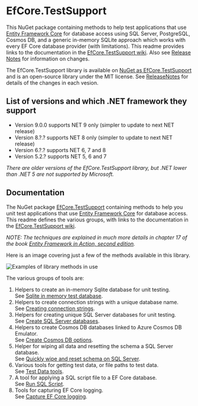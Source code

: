 # EfCore.TestSupport

This NuGet package containing methods to help test applications that use [Entity Framework Core](https://docs.microsoft.com/en-us/ef/core/index) for database access using SQL Server, PostgreSQL, Cosmos DB, and a generic in-memory SQLite approach which works with every EF Core database provider (with limitations). This readme provides links to the documentation in the [EfCore.TestSupport wiki](https://github.com/JonPSmith/EfCore.TestSupport/wiki). Also see [Release Notes](https://github.com/JonPSmith/EfCore.TestSupport/blob/master/ReleaseNotes.md) for information on changes.

The EfCore.TestSupport library is available on [NuGet as EfCore.TestSupport](https://www.nuget.org/packages/EfCore.TestSupport/) and is an open-source library under the MIT license. See [ReleaseNotes](https://github.com/JonPSmith/EfCore.TestSupport/blob/master/ReleaseNotes.md) for details of the changes in each vesion.

## List of versions and which .NET framework they support

- Version 9.0.0 supports NET 9 only (simpler to update to next NET release)
- Version 8.?.? supports NET 8 only (simpler to update to next NET release)
- Version 6.?.? supports NET 6, 7 and 8
- Version 5.2.? supports NET 5, 6 and 7

_There are older versions of the EfCore.TestSupport library, but .NET lower than .NET 5 are not supported by Microsoft._

## Documentation

The NuGet package [EfCore.TestSupport](https://www.nuget.org/packages/EfCore.TestSupport/) containing methods to help you unit test applications that use [Entity Framework Core](https://docs.microsoft.com/en-us/ef/core/index) for database access. This readme defines the various groups, with links to the documentation in the [EfCore.TestSupport wiki](https://github.com/JonPSmith/EfCore.TestSupport/wiki).

*NOTE: The techniques are explained in much more details in chapter 17 of the book [Entity Framework in Action, second edition](https://bit.ly/EfCoreBookEd2).*

Here is an image covering just a few of the methods available in this library.  

![Examples of library methods in use](https://github.com/JonPSmith/EfCore.TestSupport/blob/master/UnitTestExample.png)

The various groups of tools are:

1. Helpers to create an in-memory Sqlite database for unit testing.  
See [Sqlite in memory test database](https://github.com/JonPSmith/EfCore.TestSupport/wiki/1.-Sqlite-in-memory-test-database).
2. Helpers to create connection strings with a unique database name.  
See [Creating connection strings](https://github.com/JonPSmith/EfCore.TestSupport/wiki/3.-Creating-connection-strings).
3. Helpers for creating unique SQL Server databases for unit testing.  
See [Create SQL Server databases](https://github.com/JonPSmith/EfCore.TestSupport/wiki/4.-Create-SQL-Server-databases).
4. Helpers to create Cosmos DB databases linked to Azure Cosmos DB Emulator.  
See [Create Cosmos DB options](https://github.com/JonPSmith/EfCore.TestSupport/wiki/Create-Cosmos-DB-options).
6. Helper for wiping all data and resetting the schema a SQL Server database.  
See [Quickly wipe and reset schema on SQL Server](#).
7. Various tools for getting test data, or file paths to test data.   
See [Test Data tools](https://github.com/JonPSmith/EfCore.TestSupport/wiki/6.-Test-Data-tools).
8. A tool for applying a SQL script file to a EF Core database.  
See [Run SQL Script](https://github.com/JonPSmith/EfCore.TestSupport/wiki/7.-Run-SQL-Script).
9. Tools for capturing EF Core logging.  
See [Capture EF Core logging](https://github.com/JonPSmith/EfCore.TestSupport/wiki/8.-Capture-EF-Core-logging).

